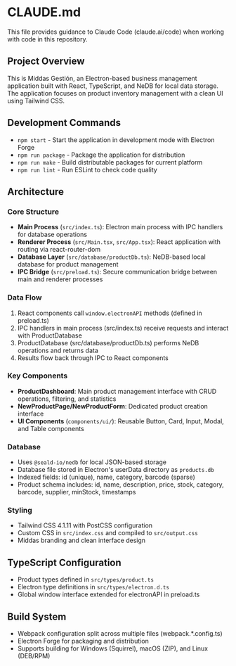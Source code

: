 # CLAUDE.md

This file provides guidance to Claude Code (claude.ai/code) when working with code in this repository.

## Project Overview

This is Middas Gestión, an Electron-based business management application built with React, TypeScript, and NeDB for local data storage. The application focuses on product inventory management with a clean UI using Tailwind CSS.

## Development Commands

- `npm start` - Start the application in development mode with Electron Forge
- `npm run package` - Package the application for distribution
- `npm run make` - Build distributable packages for current platform
- `npm run lint` - Run ESLint to check code quality

## Architecture

### Core Structure
- **Main Process** (`src/index.ts`): Electron main process with IPC handlers for database operations
- **Renderer Process** (`src/Main.tsx`, `src/App.tsx`): React application with routing via react-router-dom
- **Database Layer** (`src/database/productDb.ts`): NeDB-based local database for product management
- **IPC Bridge** (`src/preload.ts`): Secure communication bridge between main and renderer processes

### Data Flow
1. React components call `window.electronAPI` methods (defined in preload.ts)
2. IPC handlers in main process (src/index.ts) receive requests and interact with ProductDatabase
3. ProductDatabase (src/database/productDb.ts) performs NeDB operations and returns data
4. Results flow back through IPC to React components

### Key Components
- **ProductDashboard**: Main product management interface with CRUD operations, filtering, and statistics
- **NewProductPage/NewProductForm**: Dedicated product creation interface
- **UI Components** (`components/ui/`): Reusable Button, Card, Input, Modal, and Table components

### Database
- Uses `@seald-io/nedb` for local JSON-based storage
- Database file stored in Electron's userData directory as `products.db`
- Indexed fields: id (unique), name, category, barcode (sparse)
- Product schema includes: id, name, description, price, stock, category, barcode, supplier, minStock, timestamps

### Styling
- Tailwind CSS 4.1.11 with PostCSS configuration
- Custom CSS in `src/index.css` and compiled to `src/output.css`
- Middas branding and clean interface design

## TypeScript Configuration
- Product types defined in `src/types/product.ts`
- Electron type definitions in `src/types/electron.d.ts`
- Global window interface extended for electronAPI in preload.ts

## Build System
- Webpack configuration split across multiple files (webpack.*.config.ts)
- Electron Forge for packaging and distribution
- Supports building for Windows (Squirrel), macOS (ZIP), and Linux (DEB/RPM)